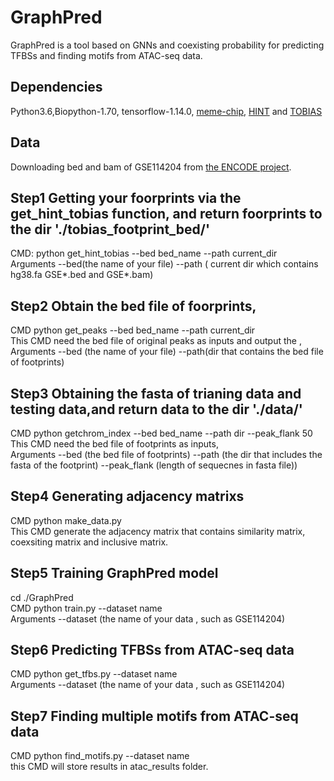 # GraphPred
 GraphPred is a tool based on GNNs and coexisting probability for predicting TFBSs and finding motifs from ATAC-seq data.
 
## Dependencies
Python3.6,Biopython-1.70, tensorflow-1.14.0, [meme-chip](https://meme-suite.org/meme/tools/meme-chip), [HINT](https://www.regulatory-genomics.org/hint/introduction/) and [TOBIAS](https://github.com/loosolab/TOBIAS)
## Data
Downloading bed and bam of GSE114204 from [the ENCODE project](https://www.encodeproject.org/).
## Step1 Getting your foorprints via the get_hint_tobias function, and return foorprints to the dir './tobias_footprint_bed/'
CMD: python get_hint_tobias --bed bed_name --path current_dir  
Arguments --bed(the name of your file) --path ( current dir which contains hg38.fa GSE*.bed  and GSE*.bam)
## Step2 Obtain the bed file of foorprints,  
CMD python get_peaks --bed bed_name --path current_dir  
This CMD need the bed file of original peaks as inputs and output the ,  
Arguments --bed (the name of your file) --path(dir that contains the bed file of footprints)
## Step3 Obtaining the fasta of trianing data and testing data,and return data to the dir './data/'
CMD python getchrom_index --bed bed_name --path dir --peak_flank 50  
This CMD need the bed file of footprints as inputs,  
Arguments --bed (the bed file of footprints) --path  (the dir  that includes the fasta of the footprint) --peak_flank (length of sequecnes in fasta file))
## Step4 Generating adjacency matrixs
CMD python make_data.py  
This CMD generate the adjacency matrix that contains similarity matrix, coexsiting matrix and inclusive matrix.
## Step5 Training GraphPred model
cd ./GraphPred  
CMD python train.py --dataset name  
Arguments --dataset (the name of your data , such as GSE114204)
## Step6 Predicting TFBSs from ATAC-seq data
CMD python get_tfbs.py --dataset name   
Arguments --dataset (the name of your data , such as GSE114204)
## Step7 Finding multiple motifs from ATAC-seq data
CMD python find_motifs.py --dataset name  
this CMD will store results in atac_results folder. 
